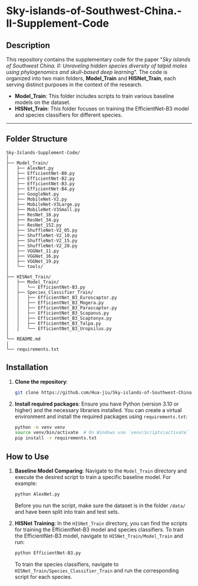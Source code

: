 # Sky-islands-of-Southwest-China.-II-Supplement-Code

## Description

This repository contains the supplementary code for the paper "*Sky islands of Southwest China. II: Unraveling hidden species diversity of talpid moles using phylogenomics and skull-based deep learning*". The code is organized into two main folders, **Model_Train** and **HISNet_Train**, each serving distinct purposes in the context of the research.

- **Model_Train**: This folder includes scripts to train various baseline models on the dataset.
- **HISNet_Train**: This folder focuses on training the EfficientNet-B3 model and species classifiers for different species.

---

## Folder Structure
```
Sky-Islands-Supplement-Code/
│
├── Model_Train/
│   ├── AlexNet.py
│   ├── EfficientNet-B0.py
│   ├── EfficientNet-B2.py
│   ├── EfficientNet-B3.py
│   ├── EfficientNet-B4.py
│   ├── GoogleNet.py
│   ├── MobileNet-V2.py
│   ├── MobileNet-V3Large.py
│   ├── MobileNet-V3Small.py
│   ├── ResNet_18.py
│   ├── ResNet_34.py
│   ├── ResNet_152.py
│   ├── ShuffleNet-V2_05.py
│   ├── ShuffleNet-V2_10.py
│   ├── ShuffleNet-V2_15.py
│   ├── ShuffleNet-V2_20.py
│   ├── VGGNet_11.py
│   ├── VGGNet_16.py
│   ├── VGGNet_19.py
│   └── tools/
│
├── HISNet_Train/
│   ├── Model_Train/
│   │   └── EfficientNet-B3.py
│   ├── Species_Classifier_Train/
│   │   ├── EfficientNet_B3_Euroscaptor.py
│   │   ├── EfficientNet_B3_Mogera.py
│   │   ├── EfficientNet_B3_Parascaptor.py
│   │   ├── EfficientNet_B3_Scapanus.py
│   │   ├── EfficientNet_B3_Scaptonyx.py
│   │   ├── EfficientNet_B3_Talpa.py
│   │   └── EfficientNet_B3_Uropsilus.py
│
└── README.md
│
└── requirements.txt
```

## Installation

1. **Clone the repository**:
   ```bash
   git clone https://github.com/Hua-jiu/Sky-islands-of-Southwest-China.-II-Supplement-Code.git
   ```

2. **Install required packages**:
   Ensure you have Python (version 3.10 or higher) and the necessary libraries installed. You can create a virtual environment and install the required packages using `requirements.txt`:
   ```bash
   python -m venv venv
   source venv/bin/activate  # On Windows use `venv\Scripts\activate`
   pip install -r requirements.txt
   ```
## How to Use

1. **Baseline Model Comparing**:
    Navigate to the `Model_Train` directory and execute the desired script to train a specific baseline model. For example:
    ```bash
    python AlexNet.py
    ```
    Before you run the script, make sure the dataset is in the folder `/data/` and have been split into train and test sets.

2. **HISNet Training**:
    In the `HISNet_Train` directory, you can find the scripts for training the EfficientNet-B3 model and species classifiers. To train the EfficientNet-B3 model, navigate to `HISNet_Train/Model_Train` and run:
    ```bash
    python EfficientNet-B3.py
    ```
    To train the species classifiers, navigate to `HISNet_Train/Species_Classifier_Train` and run the corresponding script for each species.
